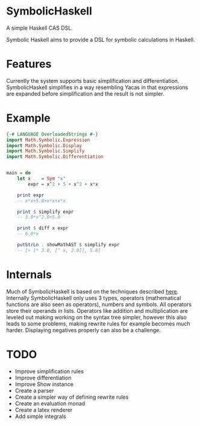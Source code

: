 # SymbolicHaskell

A simple Haskell CAS DSL.

Symbolic Haskell aims to provide a DSL for symbolic calculations in Haskell.

# Features

Currently the system supports basic simplification and differentiation.
SymbolicHaskell simplifies in a way resembling Yacas in that expressions are
expanded before simplification and the result is not simpler.

# Example

```haskell
{-# LANGUAGE OverloadedStrings #-}
import Math.Symbolic.Expression
import Math.Symbolic.Display
import Math.Symbolic.Simplify
import Math.Symbolic.Differentiation


main = do
    let x    = Sym "x"
        expr = x^2 + 5 + x^2 + x*x

    print expr
    -- x*x+5.0+x*x+x*x

    print $ simplify expr
    -- 3.0*x^2.0+5.0

    print $ diff x expr
    -- 6.0*x

    putStrLn . showMathAST $ simplify expr
    -- [+ [* 3.0, [^ x, 2.0]], 5.0]
```

# Internals

Much of SymbolicHaskell is based on the techniques described
[here](http://www.math.wpi.edu/IQP/BVCalcHist/calc5.html). Internally
SymbolicHaskell only uses 3 types, operators (mathematical functions are also
seen as operators), numbers and symbols. All operators store their operands in
lists. Operators like addition and multiplication are leveled out making working
on the syntax tree simpler, however this also leads to some problems, making
rewrite rules for example becomes much harder. Displaying negatives properly can
also be a challenge.

# TODO
- Improve simplification rules
- Improve differentiation
- Improve Show instance
- Create a parser
- Create a simpler way of defining rewrite rules
- Create an evaluation monad
- Create a latex renderer
- Add simple integrals
